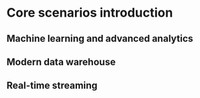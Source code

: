 # Core scenarios introduction

## Machine learning and advanced analytics

## Modern data warehouse

## Real-time streaming

